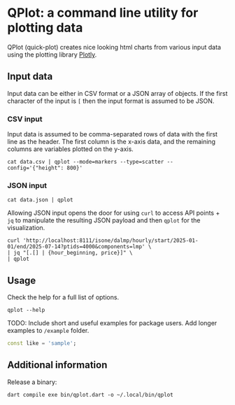 # QPlot: a command line utility for plotting data

QPlot (quick-plot) creates nice looking html charts from 
various input data using the plotting library [Plotly](https://plotly.com/javascript/). 

## Input data

Input data can be either in CSV format or a JSON array of objects.  If the first 
character of the input is `[` then the input format is assumed to be JSON.  

### CSV input

Input data is assumed to be comma-separated rows of data with the first line 
as the header.  The first column is the x-axis data, and the remaining columns 
are variables plotted on the y-axis. 

```
cat data.csv | qplot --mode=markers --type=scatter --config='{"height": 800}'  
```

### JSON input

```
cat data.json | qplot 
```

Allowing JSON input opens the door for using `curl` to access API points + `jq` to 
manipulate the resulting JSON payload and then `qplot` for the visualization.   

```
curl 'http://localhost:8111/isone/dalmp/hourly/start/2025-01-01/end/2025-07-14?ptids=4000&components=lmp' \
| jq "[.[] | {hour_beginning, price}]" \
| qplot
```


## Usage

Check the help for a full list of options.
```
qplot --help
```

TODO: Include short and useful examples for package users. Add longer examples
to `/example` folder. 

```dart
const like = 'sample';
```

## Additional information

Release a binary: 
```
dart compile exe bin/qplot.dart -o ~/.local/bin/qplot
```